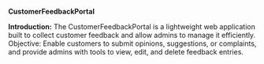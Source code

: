 **CustomerFeedbackPortal**

**Introduction:**
The CustomerFeedbackPortal is a lightweight web application built to collect customer feedback and allow admins to manage it efficiently.
Objective: Enable customers to submit opinions, suggestions, or complaints, and provide admins with tools to view, edit, and delete feedback entries.


